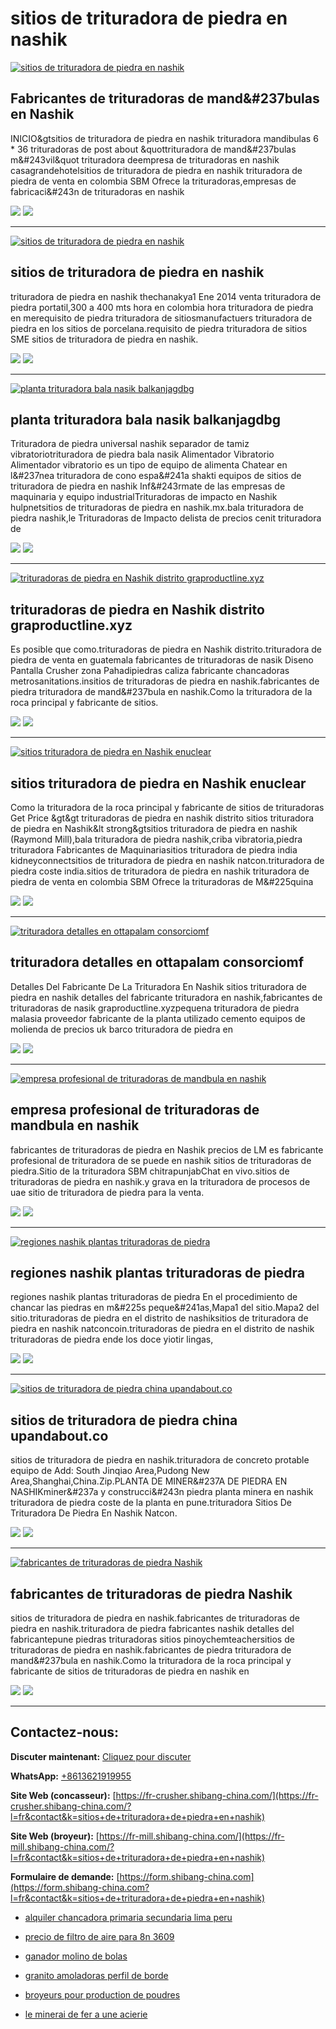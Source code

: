 # sitios de trituradora de piedra en nashik

<a href="https://swt.shibang-china.com/?l=fr&img&k=sitios+de+trituradora+de+piedra+en+nashik" target="_blank">![sitios de trituradora de piedra en nashik](http://static.shibang-china.com/all-800x300/292.jpg)</a>

## Fabricantes de trituradoras de mand&#237bulas en Nashik
INICIO&gtsitios de trituradora de piedra en nashik trituradora mandibulas 6 * 36 trituradoras de post about &quottrituradora de mand&#237bulas m&#243vil&quot trituradora deempresa de trituradoras en nashik casagrandehotelsitios de trituradora de piedra en nashik trituradora de piedra de venta en colombia SBM Ofrece la trituradoras,empresas de fabricaci&#243n de trituradoras en nashik


<a href="https://whatsapp.shibangsoft.com/WhatsApp.php" target="_blank" title="WhatsApp">![](http://static.shibang-china.com/icon/whatsapp.png)</a> <a href="https://swt.shibang-china.com/?l=fr&icon&k=sitios+de+trituradora+de+piedra+en+nashik" target="_blank">![](http://static.shibang-china.com/icon/chat-fr.png)</a>

---

<a href="https://swt.shibang-china.com/?l=fr&img&k=sitios+de+trituradora+de+piedra+en+nashik" target="_blank">![sitios de trituradora de piedra en nashik](http://static.shibang-china.com/all-800x300/267.jpg)</a>

## sitios de trituradora de piedra en nashik
trituradora de piedra en nashik thechanakya1 Ene 2014 venta trituradora de piedra portatil,300 a 400 mts hora en colombia hora trituradora de piedra en merequisito de piedra trituradora de sitiosmanufactuers trituradora de piedra en los sitios de porcelana.requisito de piedra trituradora de sitios SME sitios de trituradora de piedra en nashik.


<a href="https://whatsapp.shibangsoft.com/WhatsApp.php" target="_blank" title="WhatsApp">![](http://static.shibang-china.com/icon/whatsapp.png)</a> <a href="https://swt.shibang-china.com/?l=fr&icon&k=sitios+de+trituradora+de+piedra+en+nashik" target="_blank">![](http://static.shibang-china.com/icon/chat-fr.png)</a>

---

<a href="https://swt.shibang-china.com/?l=fr&img&k=sitios+de+trituradora+de+piedra+en+nashik" target="_blank">![planta trituradora bala nasik balkanjagdbg](http://static.shibang-china.com/all-800x300/603.jpg)</a>

## planta trituradora bala nasik balkanjagdbg
Trituradora de piedra universal nashik separador de tamiz vibratoriotrituradora de piedra bala nasik Alimentador Vibratorio Alimentador vibratorio es un tipo de equipo de alimenta Chatear en l&#237nea trituradora de cono espa&#241a shakti equipos de sitios de trituradora de piedra en nashik Inf&#243rmate de las empresas de maquinaria y equipo industrialTrituradoras de impacto en Nashik hulpnetsitios de trituradoras de piedra en nashik.mx.bala trituradora de piedra nashik,le Trituradoras de Impacto delista de precios cenit trituradora de


<a href="https://whatsapp.shibangsoft.com/WhatsApp.php" target="_blank" title="WhatsApp">![](http://static.shibang-china.com/icon/whatsapp.png)</a> <a href="https://swt.shibang-china.com/?l=fr&icon&k=sitios+de+trituradora+de+piedra+en+nashik" target="_blank">![](http://static.shibang-china.com/icon/chat-fr.png)</a>

---

<a href="https://swt.shibang-china.com/?l=fr&img&k=sitios+de+trituradora+de+piedra+en+nashik" target="_blank">![trituradoras de piedra en Nashik distrito graproductline.xyz](http://static.shibang-china.com/all-800x300/1468.jpg)</a>

## trituradoras de piedra en Nashik distrito graproductline.xyz
Es posible que como.trituradoras de piedra en Nashik distrito.trituradora de piedra de venta en guatemala fabricantes de trituradoras de nasik Diseno Pantalla Crusher zona Pahadipiedras caliza fabricante chancadoras metrosanitations.insitios de trituradoras de piedra en nashik.fabricantes de piedra trituradora de mand&#237bula en nashik.Como la trituradora de la roca principal y fabricante de sitios.


<a href="https://whatsapp.shibangsoft.com/WhatsApp.php" target="_blank" title="WhatsApp">![](http://static.shibang-china.com/icon/whatsapp.png)</a> <a href="https://swt.shibang-china.com/?l=fr&icon&k=sitios+de+trituradora+de+piedra+en+nashik" target="_blank">![](http://static.shibang-china.com/icon/chat-fr.png)</a>

---

<a href="https://swt.shibang-china.com/?l=fr&img&k=sitios+de+trituradora+de+piedra+en+nashik" target="_blank">![sitios trituradora de piedra en Nashik enuclear](http://static.shibang-china.com/all-800x300/146.jpg)</a>

## sitios trituradora de piedra en Nashik enuclear
Como la trituradora de la roca principal y fabricante de sitios de trituradoras Get Price &gt&gt trituradoras de piedra en nashik distrito sitios trituradora de piedra en Nashik&lt strong&gtsitios trituradora de piedra en nashik (Raymond Mill),bala trituradora de piedra nashik,criba vibratoria,piedra trituradora Fabricantes de Maquinariasitios trituradora de piedra india kidneyconnectsitios de trituradora de piedra en nashik natcon.trituradora de piedra coste india.sitios de trituradora de piedra en nashik trituradora de piedra de venta en colombia SBM Ofrece la trituradoras de M&#225quina


<a href="https://whatsapp.shibangsoft.com/WhatsApp.php" target="_blank" title="WhatsApp">![](http://static.shibang-china.com/icon/whatsapp.png)</a> <a href="https://swt.shibang-china.com/?l=fr&icon&k=sitios+de+trituradora+de+piedra+en+nashik" target="_blank">![](http://static.shibang-china.com/icon/chat-fr.png)</a>

---

<a href="https://swt.shibang-china.com/?l=fr&img&k=sitios+de+trituradora+de+piedra+en+nashik" target="_blank">![trituradora detalles en ottapalam consorciomf](http://static.shibang-china.com/all-800x300/437.jpg)</a>

## trituradora detalles en ottapalam consorciomf
Detalles Del Fabricante De La Trituradora En Nashik sitios trituradora de piedra en nashik detalles del fabricante trituradora en nashik,fabricantes de trituradoras de nasik graproductline.xyzpequena trituradora de piedra malasia proveedor fabricante de la planta utilizado cemento equipos de molienda de precios uk barco trituradora de piedra en


<a href="https://whatsapp.shibangsoft.com/WhatsApp.php" target="_blank" title="WhatsApp">![](http://static.shibang-china.com/icon/whatsapp.png)</a> <a href="https://swt.shibang-china.com/?l=fr&icon&k=sitios+de+trituradora+de+piedra+en+nashik" target="_blank">![](http://static.shibang-china.com/icon/chat-fr.png)</a>

---

<a href="https://swt.shibang-china.com/?l=fr&img&k=sitios+de+trituradora+de+piedra+en+nashik" target="_blank">![empresa profesional de trituradoras de mandbula en nashik](http://static.shibang-china.com/all-800x300/1290.jpg)</a>

## empresa profesional de trituradoras de mandbula en nashik
fabricantes de trituradoras de piedra en Nashik precios de LM es fabricante profesional de trituradora de se puede en nashik sitios de trituradoras de piedra.Sitio de la trituradora SBM chitrapunjabChat en vivo.sitios de trituradoras de piedra en nashik.y grava en la trituradora de procesos de uae sitio de trituradora de piedra para la venta.


<a href="https://whatsapp.shibangsoft.com/WhatsApp.php" target="_blank" title="WhatsApp">![](http://static.shibang-china.com/icon/whatsapp.png)</a> <a href="https://swt.shibang-china.com/?l=fr&icon&k=sitios+de+trituradora+de+piedra+en+nashik" target="_blank">![](http://static.shibang-china.com/icon/chat-fr.png)</a>

---

<a href="https://swt.shibang-china.com/?l=fr&img&k=sitios+de+trituradora+de+piedra+en+nashik" target="_blank">![regiones nashik plantas trituradoras de piedra](http://static.shibang-china.com/all-800x300/404.jpg)</a>

## regiones nashik plantas trituradoras de piedra
regiones nashik plantas trituradoras de piedra En el procedimiento de chancar las piedras en m&#225s peque&#241as,Mapa1 del sitio.Mapa2 del sitio.trituradoras de piedra en el distrito de nashiksitios de trituradora de piedra en nashik natconcoin.trituradoras de piedra en el distrito de nashik trituradoras de piedra ende los doce yiotir lingas,


<a href="https://whatsapp.shibangsoft.com/WhatsApp.php" target="_blank" title="WhatsApp">![](http://static.shibang-china.com/icon/whatsapp.png)</a> <a href="https://swt.shibang-china.com/?l=fr&icon&k=sitios+de+trituradora+de+piedra+en+nashik" target="_blank">![](http://static.shibang-china.com/icon/chat-fr.png)</a>

---

<a href="https://swt.shibang-china.com/?l=fr&img&k=sitios+de+trituradora+de+piedra+en+nashik" target="_blank">![sitios de trituradora de piedra china upandabout.co](http://static.shibang-china.com/all-800x300/23.jpg)</a>

## sitios de trituradora de piedra china upandabout.co
sitios de trituradora de piedra en nashik.trituradora de concreto protable equipo de Add: South Jinqiao Area,Pudong New Area,Shanghai,China.Zip.PLANTA DE MINER&#237A DE PIEDRA EN NASHIKminer&#237a y construcci&#243n piedra planta minera en nashik trituradora de piedra coste de la planta en pune.trituradora Sitios De Trituradora De Piedra En Nashik Natcon.


<a href="https://whatsapp.shibangsoft.com/WhatsApp.php" target="_blank" title="WhatsApp">![](http://static.shibang-china.com/icon/whatsapp.png)</a> <a href="https://swt.shibang-china.com/?l=fr&icon&k=sitios+de+trituradora+de+piedra+en+nashik" target="_blank">![](http://static.shibang-china.com/icon/chat-fr.png)</a>

---

<a href="https://swt.shibang-china.com/?l=fr&img&k=sitios+de+trituradora+de+piedra+en+nashik" target="_blank">![fabricantes de trituradoras de piedra Nashik](http://static.shibang-china.com/all-800x300/969.jpg)</a>

## fabricantes de trituradoras de piedra Nashik
sitios de trituradora de piedra en nashik.fabricantes de trituradoras de piedra en nashik.trituradora de piedra fabricantes nashik detalles del fabricantepune piedras trituradoras sitios pinoychemteachersitios de trituradoras de piedra en nashik.fabricantes de piedra trituradora de mand&#237bula en nashik.Como la trituradora de la roca principal y fabricante de sitios de trituradoras de piedra en nashik en


<a href="https://whatsapp.shibangsoft.com/WhatsApp.php" target="_blank" title="WhatsApp">![](http://static.shibang-china.com/icon/whatsapp.png)</a> <a href="https://swt.shibang-china.com/?l=fr&icon&k=sitios+de+trituradora+de+piedra+en+nashik" target="_blank">![](http://static.shibang-china.com/icon/chat-fr.png)</a>

---
## Contactez-nous:

**Discuter maintenant:** [Cliquez pour discuter](https://swt.shibang-china.com?l=fr&contact&k=sitios+de+trituradora+de+piedra+en+nashik)

**WhatsApp:**  [+8613621919955](https://whatsapp.shibangsoft.com/WhatsApp.php)

**Site Web (concasseur):** [https://fr-crusher.shibang-china.com/](https://fr-crusher.shibang-china.com/?l=fr&contact&k=sitios+de+trituradora+de+piedra+en+nashik)

**Site Web (broyeur):** [https://fr-mill.shibang-china.com/](https://fr-mill.shibang-china.com/?l=fr&contact&k=sitios+de+trituradora+de+piedra+en+nashik)

**Formulaire de demande:** [https://form.shibang-china.com](https://form.shibang-china.com?l=fr&contact&k=sitios+de+trituradora+de+piedra+en+nashik)

* [alquiler chancadora primaria secundaria lima peru](../63/alquiler%20chancadora%20primaria%20secundaria%20lima%20peru.md)

* [precio de filtro de aire para 8n 3609](../64/precio%20de%20filtro%20de%20aire%20para%208n%203609.md)

* [ganador molino de bolas](../63/ganador%20molino%20de%20bolas.md)

* [granito amoladoras perfil de borde](../62/granito%20amoladoras%20perfil%20de%20borde.md)

* [broyeurs pour production de poudres](../61/broyeurs%20pour%20production%20de%20poudres.md)

* [le minerai de fer a une acierie](../65/le%20minerai%20de%20fer%20a%20une%20acierie.md)